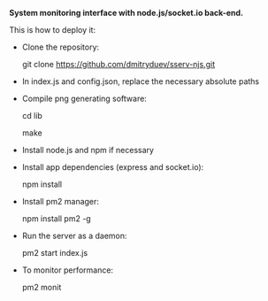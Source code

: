 **System monitoring interface with node.js/socket.io back-end.**

This is how to deploy it:

- Clone the repository:

	git clone https://github.com/dmitryduev/sserv-njs.git

- In index.js and config.json, replace the necessary absolute paths

- Compile png generating software:

	cd lib

	make

- Install node.js and npm if necessary

- Install app dependencies (express and socket.io):

	npm install

- Install pm2 manager:

	npm install pm2 -g

- Run the server as a daemon:

	pm2 start index.js

- To monitor performance:

	pm2 monit
